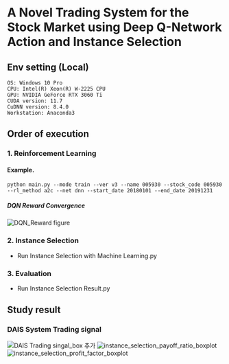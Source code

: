 # A Novel Trading System for the Stock Market using Deep Q-Network Action and Instance Selection
## Env setting (Local)
```
OS: Windows 10 Pro
CPU: Intel(R) Xeon(R) W-2225 CPU
GPU: NVIDIA GeForce RTX 3060 Ti
CUDA version: 11.7
CuDNN version: 8.4.0
Workstation: Anaconda3
```

## Order of execution
### 1. Reinforcement Learning 
#### Example.
```
python main.py --mode train --ver v3 --name 005930 --stock_code 005930 --rl_method a2c --net dnn --start_date 20180101 --end_date 20191231
```
##### DQN Reward Convergence
![DQN_Reward figure](https://github.com/pmsk98/DAIS-System/assets/45275607/f8a5dbb1-0a0f-4812-92ae-90dd439ab51e)

### 2. Instance Selection 
- Run Instance Selection with Machine Learning.py

### 3. Evaluation 
- Run Instance Selection Result.py
  
## Study result
### DAIS System Trading signal 
![DAIS Trading singal_box 추가](https://github.com/pmsk98/DAIS-System/assets/45275607/c0bd0487-b12f-412e-b3ab-5a94f6a7d88f)
![instance_selection_payoff_ratio_boxplot](https://github.com/pmsk98/DAIS-System/assets/45275607/7b19aebf-3293-4fdd-8942-3a771cb6be85)
![instance_selection_profit_factor_boxplot](https://github.com/pmsk98/DAIS-System/assets/45275607/0f367ab8-8f8f-4925-a206-ed5cc76c0b01)
